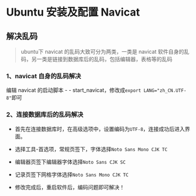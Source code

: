 # Ubuntu 安装及配置 Navicat 

## 解决乱码

> ubuntu下 navicat 的乱码大致可分为两类，一类是 navicat 软件自身的乱码，另一类是链接到数据库后的乱码，包括编辑器，表格等的乱码

### 1、navicat 自身的乱码解决

编辑 navicat 的启动脚本 - - start_navicat，修改成`export LANG="zh_CN.UTF-8"`即可

### 2、连接数据库后的乱码解决

* 首先在连接数据库时，在高级选项中，设置编码为`UTF-8`，连接成功后进入界面。

* 选择工具-首选项，常规页签下，字体选择`Noto Sans Mono CJK TC`

* 编辑器页签下编辑器字体选择`Noto Sans CJK SC`

* 记录页签下网格字体选择`Noto Sans Mono CJK TC`

* 修改完成后，重启软件后，编码问题即可解决！
